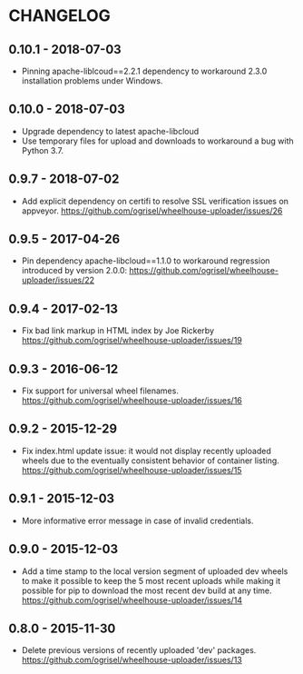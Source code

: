 # CHANGELOG

## 0.10.1 - 2018-07-03

  - Pinning apache-liblcoud==2.2.1 dependency to workaround
    2.3.0 installation problems under Windows.

## 0.10.0 - 2018-07-03

  - Upgrade dependency to latest apache-libcloud
  - Use temporary files for upload and downloads to workaround
    a bug with Python 3.7.

## 0.9.7 - 2018-07-02

  - Add explicit dependency on certifi to resolve SSL
    verification issues on appveyor.
    https://github.com/ogrisel/wheelhouse-uploader/issues/26

## 0.9.5 - 2017-04-26

  - Pin dependency apache-libcloud==1.1.0 to workaround
    regression introduced by version 2.0.0:
    https://github.com/ogrisel/wheelhouse-uploader/issues/22

## 0.9.4 - 2017-02-13

  - Fix bad link markup in HTML index by Joe Rickerby
    https://github.com/ogrisel/wheelhouse-uploader/issues/19

## 0.9.3 - 2016-06-12

  - Fix support for universal wheel filenames.
    https://github.com/ogrisel/wheelhouse-uploader/issues/16

## 0.9.2 - 2015-12-29

  - Fix index.html update issue: it would not display recently
    uploaded wheels due to the eventually consistent behavior of
    container listing.
    https://github.com/ogrisel/wheelhouse-uploader/issues/15

## 0.9.1 - 2015-12-03

  - More informative error message in case of invalid credentials.

## 0.9.0 - 2015-12-03

  - Add a time stamp to the local version segment of uploaded dev
    wheels to make it possible to keep the 5 most recent uploads
    while making it possible for pip to download the most recent
    dev build at any time.
    https://github.com/ogrisel/wheelhouse-uploader/issues/14

## 0.8.0 - 2015-11-30

  - Delete previous versions of recently uploaded 'dev' packages.
    https://github.com/ogrisel/wheelhouse-uploader/issues/13
